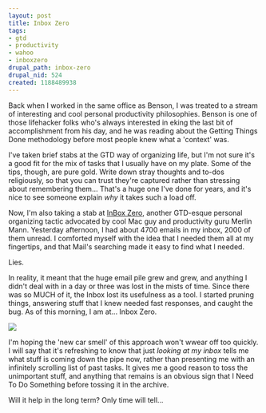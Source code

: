 ```yaml
--- 
layout: post
title: Inbox Zero
tags: 
- gtd
- productivity
- wahoo
- inboxzero
drupal_path: inbox-zero
drupal_nid: 524
created: 1188489938
---
```

Back when I worked in the same office as Benson, I was treated to a stream of interesting and cool personal productivity philosophies. Benson is one of those lifehacker folks who's always interested in eking the last bit of accomplishment from his day, and he was reading about the Getting Things Done methodology before most people knew what a 'context' was.



I've taken brief stabs at the GTD way of organizing life, but I'm not sure it's a good fit for the mix of tasks that I usually have on my plate. Some of the tips, though, are pure gold. Write down stray thoughts and to-dos religiously, so that you can trust they're captured rather than stressing about remembering them... That's a huge one I've done for years, and it's nice to see someone explain <i>why</i> it takes such a load off.



Now, I'm also taking a stab at <a href="http://www.43folders.com/izero/">InBox Zero</a>, another GTD-esque personal organizing tactic advocated by cool Mac guy and productivity guru Merlin Mann. Yesterday afternoon, I had about 4700 emails in my inbox, 2000 of them unread. I comforted myself with the idea that I needed them all at my fingertips, and that Mail's searching made it easy to find what I needed.



Lies.



In reality, it meant that the huge email pile grew and grew, and anything I didn't deal with in a day or three was lost in the mists of time. Since there was so MUCH of it, the Inbox lost its usefulness as a tool. I started pruning things, answering stuff that I knew needed fast responses, and caught the bug. As of this morning, I am at... Inbox Zero.



<img src="/files/MailScreenSnapz002.png">



I'm hoping the 'new car smell' of this approach won't wwear off too quickly. I will say that it's refreshing to know that just <i>looking at my inbox</i> tells me what stuff is coming down the pipe now, rather than presenting me with an infinitely scrolling list of past tasks. It gives me a good reason to toss the unimportant stuff, and anything that remains is an obvious sign that I Need To Do Something before tossing it in the archive.



Will it help in the long term? Only time will tell...
